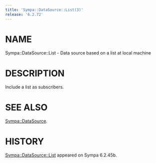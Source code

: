 ```yaml
---
title: 'Sympa::DataSource::List(3)'
release: '6.2.72'
---
```


# NAME

Sympa::DataSource::List - Data source based on a list at local machine

# DESCRIPTION

Include a list as subscribers.

# SEE ALSO

[Sympa::DataSource](./Sympa-DataSource.3.md).

# HISTORY

[Sympa::DataSource::List](./Sympa-DataSource-List.3.md) appeared on Sympa 6.2.45b.
